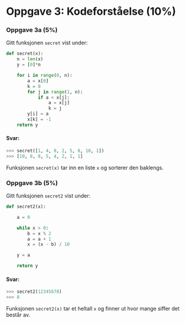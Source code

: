 # Oppgave 3: Kodeforståelse (10%)

### Oppgave 3a (5%)

Gitt funksjonen `secret` vist under:

``` python
def secret(x):
    n = len(x)
    y = [0]*n

    for i in range(0, n):
        a = x[0]
        k = 0
        for j in range(1, n):
            if a < x[j]:
                a = x[j]
                k = j
        y[i] = a
        x[k] = -1
    return y
```

#### Svar:

``` python
>>> secret([1, 4, 8, 2, 5, 8, 10, 1])
>>> [10, 8, 8, 5, 4, 2, 1, 1]
```

Funksjonen `secret(x)` tar inn en liste `x` og sorterer den baklengs.

### Oppgave 3b (5%)

Gitt funksjonen `secret2` vist under:

``` python
def secret2(x):

    a = 0

    while x > 0:
        b = x % 2
        a = a + 1
        x = (x - b) / 10

    y = a

    return y
``` 

#### Svar:

``` python
>>> secret2(12345678)
>>> 8
```

Funksjonen `secret2(x)` tar et heltall `x` og finner ut hvor mange siffer det består av.
